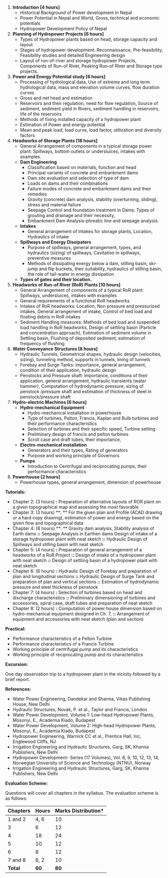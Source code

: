 1. **Introduction [4 hours]**
   * Historical Background of Power development in Nepal
   * Power Potential in Nepal and World, Gross, technical and economic potentials
   * Hydropower Development Policy of Nepal
2. **Planning of Hydropower Projects [6 hours]**
   * Types of Hydropower plants based on head, storage capacity and layout
   * Stages of hydropower development: Reconnaissance, Pre-feasibility, Feasibility studies and detailed Engineering design
   * Layout of run-of-river and storage hydropower Projects, Components of Run-of River, Peaking Run-of River and Storage type projects.
3. **Power and Energy Potential study [6 hours]**
   * Processing of hydrological data, Use of extreme and long term hydrological data, mass and elevation volume curves, flow duration curves
   * Gross and net head and estimation
   * Reservoirs and their regulation, need for flow regulation, Source of sediment, sediment yield in Rivers, sediment handling in reservoirs, life of the reservoirs
   * Methods of fixing installed capacity of a hydropower plant
   * Estimation of Power and energy potential
   * Mean and peak load, load curve, load factor, utilization and diversity factors
4. **Headworks of Storage Plants [18 hours]**
   * General Arrangement of components in a typical storage power plant: Spillways, bottom outlets or undersluices, intakes with examples.
   * **Dam Engineering**
      * Classification based on materials, function and head
      * Principal variants of concrete and embankment dams
      * Dam site evaluation and selection of type of dam
      * Loads on dams and their combinations
      * Failure modes of concrete and embankment dams and their remedies
      * Gravity (concrete) dam analysis, stability (overturning, sliding), stress and material failure
      * Seepage Control and foundation treatment in Dams: Types of grouting and drainage and their necessity,
      * Embankment Dam Analysis-phreatic line and seepage analysis.
   * **Intakes**
     * General arrangement of Intakes for storage plants, Location, Hydraulics of intake
   * **Spillways and Energy Dissipaters**
      * Purpose of spillways, general arrangement, types, and hydraulics (sizing) of spillways, Cavitation in spillways, preventive measures
      * Methods of dissipating energy below a dam, stilling basin, ski-jump and flip buckets, their suitability, hydraulics of stilling basin, the role of tail-water in energy dissipation
   * **Types of gates and their location.**
5. **Headworks of Run-of River (RoR) Plants [10 hours]**
   * General Arrangement of components of a typical RoR plant: Spillways, undersluices, intakes with examples
   * General requirements of a functional RoR headworks
   * Intakes of RoR headworks: Location, Non pressure and pressurized intakes, General arrangement of intake, Control of bed load and floating debris in RoR intakes
   * Sediment Handling measures: Methods of bed load and suspended load handling in RoR headworks, Design of settling basin (Particle and concentration approach), Estimation of sediment volume in Settling basin, Flushing of deposited sediment, estimation of frequency of flushing
6. **Water Conveyance Structures [8 hours]**
   * Hydraulic Tunnels, Geometrical shapes, hydraulic design (velocities, sizing), tunneling method, supports in tunnels, lining of tunnels
   * Forebay and Surge Tanks: importance, general arrangement, condition of their application, hydraulic design
   * Penstocks and Pressure shaft: importance, conditions of their application, general arrangement, hydraulic transients (water hammer), Computation of hydrodynamic pressure, sizing of penstock /pressure shaft and estimation of thickness of steel in penstock/pressure shaft
7. **Hydro-electric Machines [6 hours]**
   * **Hydro-mechanical Equipment**
      * Hydro-mechanical installation in powerhouse
      * Type of turbines, Pelton, Francis, Kaplan and Bulb turbines and their performance characteristics
      * Selection of turbines and their specific speed, Turbine setting
      * Preliminary design of francis and pelton turbines
      * Scroll case and draft tubes, their importance,
   * **Electro-mechanical installation**
      * Generators and their types, Rating of generators
      * Purpose and working principle of Governors
   * **Pumps**
      * Introduction to Centrifugal and reciprocating pumps, their performance characteristics
8. **Powerhouse [2 hours]**
   * Powerhouse types, general arrangement, dimension of powerhouse

**Tutorials:**

* Chapter 2: (3 hours) **:** Preparation of alternative layouts of ROR plant on a given topographical map and assessing the most favorable
* Chapter 3: (3 hours) **: ** For the given plan and Profile (ACAD drawing or a hard copy drawing), estimation of power and energy based on the given flow and topographical data
* Chapter 4: (8 hours) **: ** Gravity dam analysis, Stability analysis of Earth dams **::** Seepage Analysis in Earthen dams Design of intake of a storage hydropower plant with neat sketch **::** Hydraulic Design of Spillways and stilling basin with neat sketch
* Chapter 5: (4 hours) **:** Preparation of general arrangement of a headworks of a RoR Project **::** Design of intake of a hydropower plant with neat sketch **::** Design of settling basin of a hydropower plant with neat sketch
* Chapter 6: (6 hours) **:** Hydraulic Design of Forebay and preparation of plan and longitudinal sections **::** Hydraulic Design of Surge Tank and preparation of plan and vertical sections **::** Estimation of hydrodynamic pressure and steel thickness of penstock
* Chapter 7: (4 hours) **:** Selection of turbines based on head and discharge characteristics **::** Preliminary dimensioning of turbines and accessories, spiral case, draft tubes and preparation of neat sketch
* Chapter 8: (2 hours) **:** Computation of power house dimension based on hydro-mechanical equipment designed in Ch. 7, **::** Arrangement of equipment and accessories with neat sketch (plan and section)

**Practical:**

* Performance characteristics of a Pelton Turbine
* Performance characteristics of a Francis Turbine
* Working principle of centrifugal pump and its characteristics
* Working principle of reciprocating pump and its characteristics

**Excursion:**

One day observation trip to a hydropower plant in the vicinity followed by a brief report.

**References:**

* Water Power Engineering, Dandekar and Sharma, Vikas Publishing House, New Delhi
* Hydraulic Structures, Novak, P. et al., Taylor and Francis, London
* Water Power Development, Volume 1: Low-head Hydropower Plants, Mosonyi, E., Academia Kiado, Budapest
* Water Power Development, Volume 2: High-head Hydropower Plants, Mosonyi, E., Academia Kiado, Budapest
* Hydropower Engineering, Warnick CC et al., Prentice Hall, Inc, Englewood Cliffs, NJ
* Irrigation Engineering and Hydraulic Structures, Garg, SK, Khanna Publishers, New Delhi
* Hydropower Development- Series (17 Volumes), Vol. 8, 9, 10, 12, 13, 14, Norwegian University of Science and Technology (NTNU), Norway
* Irrigation Engineering and Hydraulic Structures, Garg, SK, Khanna Publishers, New Delhi

**Evaluation Scheme:**

Questions will cover all chapters in the syllabus. The evaluation scheme is as follows:

| Chapters  | Hours  | Marks Distribution* |
| --------- | ------ | ------------------- |
| 1 and 2   | 4, 6   | 10                  |
| 3         | 6      | 12                  |
| 4         | 18     | 24                  |
| 5         | 10     | 12                  |
| 6         | 8      | 12                  |
| 7 and 8   | 6, 2   | 10                  |
| **Total** | **60** | **80**              |
